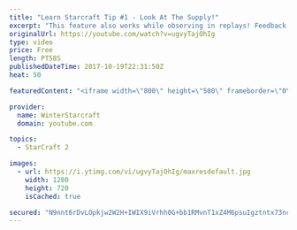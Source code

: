```yaml
---
title: "Learn Starcraft Tip #1 - Look At The Supply!"
excerpt: "This feature also works while observing in replays! Feedback and tip suggestions are appreciated :)"
originalUrl: https://youtube.com/watch?v=ugvyTajOhIg
type: video
price: Free
length: PT58S
publishedDateTime: 2017-10-19T22:31:50Z
heat: 50

featuredContent: "<iframe width=\"800\" height=\"500\" frameborder=\"0\" src=\"https://www.youtube.com/embed/ugvyTajOhIg\" allow=\"accelerometer; autoplay; encrypted-media; gyroscope; picture-in-picture\" allowfullscreen></iframe>"

provider:
  name: WinterStarcraft
  domain: youtube.com

topics:
  - StarCraft 2

images:
  - url: https://i.ytimg.com/vi/ugvyTajOhIg/maxresdefault.jpg
    width: 1280
    height: 720
    isCached: true

secured: "N9nnt6rDvLOpkjw2W2H+IWIX9iVrhh0G+bb1RMvnT1xZ4M6psuIgztntx73ncKtpHsbbzR8k/QwlYwZeNU/TIxOTLGWnb+lCH+YKrU5RnWmLDgAXygRHmAf6TxHOXOb8tNXxmW9803xH+fefzTAQ/056OqfexDUOty9Ym2i+l/PoZ3pnyUAII82hN9d/8cAecILntaLo3FH+cNYg0kl1EiC+jtOjS2SPn84LbSvM2AslETLWTgogY80ySQEpUGMjdCdsuAkOwl/PDkIwdlVJc1DgdPYmXdCA5KVLWAcSaxGO6qmJ8pprpnE4SRxudKSvcXCeSqEw13aoxPFrTcDNPs6trwxLGNJ6BswzUj3EV0BSQGWor6vSg6bX7mzaDXsVF95EulLFRqg7S9GL0AbwGBFHDGAvWy/d1DKydgfdHQU=;ROgERlbWCY1bDoomxYiFQA=="
---
```


